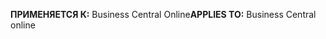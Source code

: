 <span data-ttu-id="9b0da-101">**ПРИМЕНЯЕТСЯ К:** Business Central Online</span><span class="sxs-lookup"><span data-stu-id="9b0da-101">**APPLIES TO:** Business Central online</span></span>